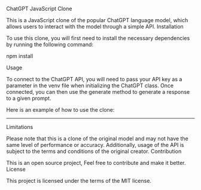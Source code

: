 ChatGPT JavaScript Clone

This is a JavaScript clone of the popular ChatGPT language model, which allows users to interact with the model through a simple API.
Installation

To use this clone, you will first need to install the necessary dependencies by running the following command:

npm install

Usage

To connect to the ChatGPT API, you will need to pass your API key as a parameter in the venv file when initializing the ChatGPT class. Once connected, you can then use the generate method to generate a response to a given prompt.

Here is an example of how to use the clone:


---------------------------------------------------------------------------------------------------------------------------------------

Limitations

Please note that this is a clone of the original model and may not have the same level of performance or accuracy. Additionally, usage of the API is subject to the terms and conditions of the original creator.
Contribution

This is an open source project, Feel free to contribute and make it better.
License

This project is licensed under the terms of the MIT license.
